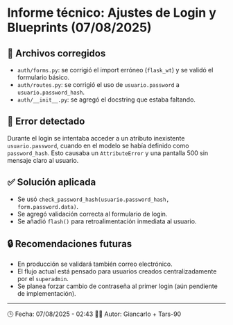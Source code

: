 # Informe técnico: Ajustes de Login y Blueprints (07/08/2025)

## 🔧 Archivos corregidos
- `auth/forms.py`: se corrigió el import erróneo (`flask_wt`) y se validó el formulario básico.
- `auth/routes.py`: se corrigió el uso de `usuario.password` a `usuario.password_hash`.
- `auth/__init__.py`: se agregó el docstring que estaba faltando.

## 🐞 Error detectado
Durante el login se intentaba acceder a un atributo inexistente `usuario.password`, cuando en el modelo se había definido como `password_hash`. Esto causaba un `AttributeError` y una pantalla 500 sin mensaje claro al usuario.

## ✅ Solución aplicada
- Se usó `check_password_hash(usuario.password_hash, form.password.data)`.
- Se agregó validación correcta al formulario de login.
- Se añadió `flash()` para retroalimentación inmediata al usuario.

## 🔒 Recomendaciones futuras
- En producción se validará también correo electrónico.
- El flujo actual está pensado para usuarios creados centralizadamente por el `superadmin`.
- Se planea forzar cambio de contraseña al primer login (aún pendiente de implementación).

---
🕒 Fecha: 07/08/2025 - 02:43
👨‍💻 Autor: Giancarlo + Tars-90
